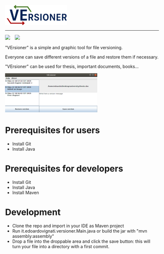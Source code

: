 <img src="https://raw.githubusercontent.com/EdoardoVignati/VErsioner/develop/logo/versioner.png" width="40%">

<hr />
<a href='https://ci.edoardovignati.it/job/VErsioner/'><img src='https://ci.edoardovignati.it/buildStatus/icon?job=VErsioner'></a>&nbsp;&nbsp;&nbsp;&nbsp;<a href='https://url.edoardovignati.it/versioner'><img src='https://ci.edoardovignati.it/buildStatus/icon?job=VErsioner&subject=Download&status=JAR&color=darkturquoise'></a>


"VErsioner" is a simple and graphic tool for file versioning. 

Everyone can save different versions of a file and restore them if necessary.

"VErsioner" can be used for thesis, important documents, books...

<img src="https://raw.githubusercontent.com/EdoardoVignati/VErsioner/develop/demo.png" width="60%">

# Prerequisites for users
- Install Git
- Install Java

# Prerequisites for developers
- Install Git
- Install Java
- Install Maven

# Development
- Clone the repo and import in your IDE as Maven project
- Run it.edoardovignati.versioner.Main.java  or build the jar with "mvn assembly:assembly"
- Drop a file into the droppable area and click the save button: this will turn your file into a directory with a first commit.

